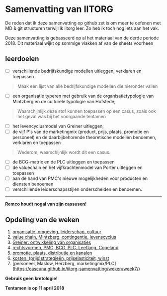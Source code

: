 # Samenvatting van IITORG
De reden dat ik deze samenvatting op github zet is om meer te oefenen met MD & git structuren terwijl ik iitorg leer. Zo heb ik toch nog iets aan het vak.  

Deze samenvatting is gebasseerd op al het materiaal van de derde periode 2018. Dit materiaal wijkt op sommige vlakken af van de sheets voorheen

## leerdoelen
- [ ] verschillende bedrijfskundige modellen uitleggen, verklaren en toepassen  
> Maak een lijst van alle bedrijfskundige modellen die hieronder vallen
- [ ] een organisatie typeren met gebruik van de organisatietypologie van Mintzberg en de culturele typologie van Hofstede;
> Waarschijnlijk deze stof kunnen toepassen op een casus, zoals ook het geval was bij het voorgaande tentamen
- [ ] het levencyclusmodel van Greiner uitleggen;
- [ ] de vijf P's van de marketingmix (product, prijs, plaats, promotie en personeel) en de daarbijbehorende theoretische modellen benoemen, verklaren en toepassen
> Wederom, waarschijnlijk wordt dit een casus. 
- [ ] de BCG-matrix en de PLC uitleggen en toepassen
- [ ] de valuechain en het vijfkrachtenmodel van Porter uitleggen en toepassen
- [ ] aan de hand van PMC's nieuwe mogelijkheden voor producten en diensten benoemen
- [ ] verschillende leiderschapsstijlen onderscheiden en benoemen.
---
**Remco houdt nogal van zijn cassusen!**

## Opdeling van de weken
1. [organisatie, omgeving, leiderschap, cultuur](https://cascuna.github.io/iitorg-samenvatting/weken/week1/)
2. [value chain, Mintzberg, contingentie, levenscyclus](https://cascuna.github.io/iitorg-samenvatting/weken/week2/)
3. [Greiner: ontwikkeling van organisaties](https://cascuna.github.io/iitorg-samenvatting/weken/week2/#ontwikkelingsfases)
4. [rechtsvormen, PMC, BCG, PLC, Leeflang, Copeland](https://cascuna.github.io/iitorg-samenvatting/weken/week4/) 
5. [promotie, plaats, distributie en kanalen](https://cascuna.github.io/iitorg-samenvatting/weken/week5/) 
6. [kosten, (prijs)strategieën, prijselasticiteit, winst](https://cascuna.github.io/iitorg-samenvatting/weken/week6/)
7. [personeel, Maslow, Herzberg, marketingmix/PLC] (https://cascuna.github.io/iitorg-samenvatting/weken/week7/)

**Gebruik geen kretologie!**

**Tentamen is op 11 april 2018**





